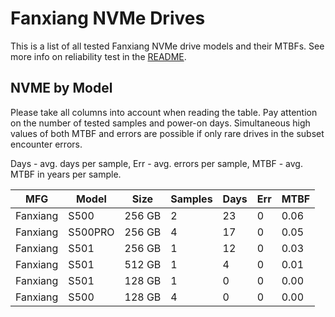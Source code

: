 Fanxiang NVMe Drives
====================

This is a list of all tested Fanxiang NVMe drive models and their MTBFs. See more
info on reliability test in the [README](https://github.com/bsdhw/SMART).

NVME by Model
------------

Please take all columns into account when reading the table. Pay attention on the
number of tested samples and power-on days. Simultaneous high values of both MTBF
and errors are possible if only rare drives in the subset encounter errors.

Days - avg. days per sample,
Err  - avg. errors per sample,
MTBF - avg. MTBF in years per sample.

| MFG       | Model              | Size   | Samples | Days  | Err   | MTBF |
|-----------|--------------------|--------|---------|-------|-------|------|
| Fanxiang  | S500               | 256 GB | 2       | 23    | 0     | 0.06   |
| Fanxiang  | S500PRO            | 256 GB | 4       | 17    | 0     | 0.05   |
| Fanxiang  | S501               | 256 GB | 1       | 12    | 0     | 0.03   |
| Fanxiang  | S501               | 512 GB | 1       | 4     | 0     | 0.01   |
| Fanxiang  | S501               | 128 GB | 1       | 0     | 0     | 0.00   |
| Fanxiang  | S500               | 128 GB | 4       | 0     | 0     | 0.00   |
